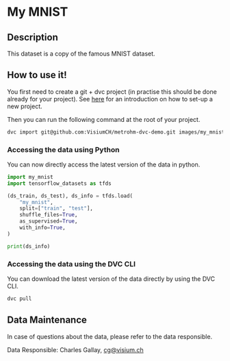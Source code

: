# My MNIST

## Description

This dataset is a copy of the famous MNIST dataset.


## How to use it!

You first need to create a git + dvc project (in practise this should be done already for your project). See [here](https://github.com/VisiumCH/metrohm-dvc-demo) for an introduction on how to set-up a new project.


Then you can run the following command at the root of your project.

```bash
dvc import git@github.com:VisiumCH/metrohm-dvc-demo.git images/my_mnist
```
### Accessing the data using Python
You can now directly access the latest version of the data in python.

```python
import my_mnist
import tensorflow_datasets as tfds

(ds_train, ds_test), ds_info = tfds.load(
    "my_mnist",
    split=["train", "test"],
    shuffle_files=True,
    as_supervised=True,
    with_info=True,
)

print(ds_info)
```

### Accessing the data using the DVC CLI
You can download the latest version of the data directly by using the DVC CLI.
```bash
dvc pull
```

## Data Maintenance
In case of questions about the data, please refer to the data responsible.

Data Responsible: Charles Gallay, cg@visium.ch
